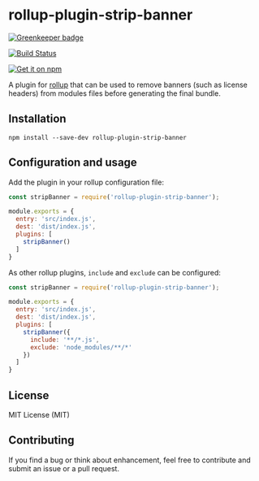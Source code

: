 # rollup-plugin-strip-banner

[![Greenkeeper badge](https://badges.greenkeeper.io/mjeanroy/rollup-plugin-strip-banner.svg)](https://greenkeeper.io/)

[![Build Status](https://travis-ci.org/mjeanroy/rollup-plugin-strip-banner.svg?branch=master)](https://travis-ci.org/mjeanroy/rollup-plugin-strip-banner)

[![Get it on npm](https://nodei.co/npm/rollup-plugin-strip-banner.png?compact=true)](https://www.npmjs.org/package/rollup-plugin-strip-banner)

A plugin for [rollup](http://rollupjs.org) that can be used to remove banners (such as license
headers) from modules files before generating the final bundle.

## Installation

```npm install --save-dev rollup-plugin-strip-banner```

## Configuration and usage

Add the plugin in your rollup configuration file:

```js
const stripBanner = require('rollup-plugin-strip-banner');

module.exports = {
  entry: 'src/index.js',
  dest: 'dist/index.js',
  plugins: [
    stripBanner()
  ]
}
```

As other rollup plugins, `include` and `exclude` can be configured:

```js
const stripBanner = require('rollup-plugin-strip-banner');

module.exports = {
  entry: 'src/index.js',
  dest: 'dist/index.js',
  plugins: [
    stripBanner({
      include: '**/*.js',
      exclude: 'node_modules/**/*'
    })
  ]
}
```

## License

MIT License (MIT)

## Contributing

If you find a bug or think about enhancement, feel free to contribute and submit an issue or a pull request.
